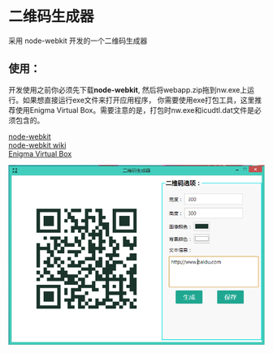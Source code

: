 <h1>二维码生成器</h1>
<p>采用 node-webkit 开发的一个二维码生成器</p>

<article>
	<h2>使用：</h2>
	<p>
	开发使用之前你必须先下载<strong>node-webkit</strong>, 然后将webapp.zip拖到nw.exe上运行。如果想直接运行exe文件来打开应用程序，
	你需要使用exe打包工具，这里推荐使用Enigma Virtual Box。需要注意的是，打包时nw.exe和icudtl.dat文件是必须包含的。
	</p>
	<p>
		<a href="https://github.com/rogerwang/node-webkit" target="_blank">node-webkit</a>
		<br>
		<a href="https://github.com/rogerwang/node-webkit/wiki" target="_blank">node-webkit wiki</a>
		<br>
		<a href="http://enigmaprotector.com/en/aboutvb.html" target="_blank">Enigma Virtual Box</a>
	</p>
	<p>
		<img src="preview.png" width="767" heigth="539" alt="预览">
	</p>
</article>


